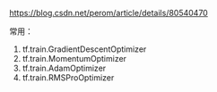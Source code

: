 https://blog.csdn.net/perom/article/details/80540470

常用：
1. tf.train.GradientDescentOptimizer
2. tf.train.MomentumOptimizer
3. tf.train.AdamOptimizer
4. tf.train.RMSProOptimizer
